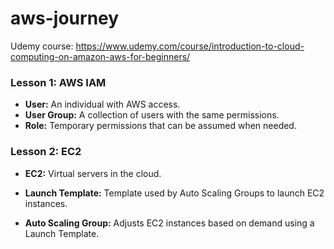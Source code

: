 # aws-journey
Udemy course: https://www.udemy.com/course/introduction-to-cloud-computing-on-amazon-aws-for-beginners/

### Lesson 1: AWS IAM

- **User:** An individual with AWS access.
- **User Group:** A collection of users with the same permissions.
- **Role:** Temporary permissions that can be assumed when needed.

### Lesson 2: EC2

- **EC2:** Virtual servers in the cloud.

- **Launch Template:** Template used by Auto Scaling Groups to launch EC2 instances.
- **Auto Scaling Group:** Adjusts EC2 instances based on demand using a Launch Template.
